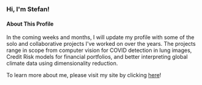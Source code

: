 ### Hi, I'm Stefan!

#### About This Profile
In the coming weeks and months, I will update my profile with some of the solo and collaborative projects I've worked on over the years. The projects range in scope from computer vision for COVID detection in lung images, Credit Risk models for financial portfolios, and better interpreting global climate data using dimensionality reduction.

To learn more about me, please visit my site by clicking [here](htps://stefanvladusic.ca)!
<!---
svladusic/svladusic is a ✨ special ✨ repository because its `README.md` (this file) appears on your GitHub profile.
You can click the Preview link to take a look at your changes.
--->
